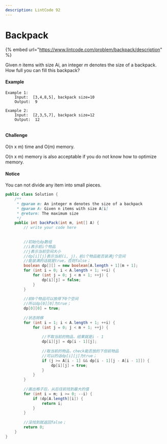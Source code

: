 ```yaml
---
description: LintCode 92
---
```


# Backpack

{% embed url="https://www.lintcode.com/problem/backpack/description" %}

Given _n_ items with size Ai, an integer _m_ denotes the size of a backpack. How full you can fill this backpack?

#### Example

```
Example 1:
	Input:  [3,4,8,5], backpack size=10
	Output:  9

Example 2:
	Input:  [2,3,5,7], backpack size=12
	Output:  12
	
```

#### Challenge

O(n x m) time and O(m) memory.

O(n x m) memory is also acceptable if you do not know how to optimize memory.

#### Notice

You can not divide any item into small pieces.

```java
public class Solution {
    /**
     * @param m: An integer m denotes the size of a backpack
     * @param A: Given n items with size A[i]
     * @return: The maximum size
     */
    public int backPack(int m, int[] A) {
        // write your code here
        
        
        //初始化dp数组
        //i表示前i个物品
        //j表示当前空间大小
        //dp[i][j]表示当前(i, j)，前i个物品能否装满j个空间
        //能装满的话就是true，否则false；
        boolean dp[][] = new boolean[A.length + 1][m + 1];
        for (int i = 0; i < A.length + 1; ++i) {
            for (int j = 0; j < m + 1; ++j) {
                dp[i][j] = false;
            }
        }
        
        //前0个物品可以放得下0个空间
        //所以dp[0][0]为true；
        dp[0][0] = true;
        
        //状态转移
        for (int i = 1; i < A.length + 1; ++i) {
            for (int j = 0; j < m + 1; ++j) {
                
                //不取当前的物品，结果就是i - 1
                dp[i][j] = dp[i - 1][j];
                
                //取当前的物品，check能否放的下但前物品
                //可以的话dp[i][j]为true；
                if (j >= A[i - 1] && dp[i - 1][j - A[i - 1]]) {
                    dp[i][j] = true;
                }
            }
        }
        
        //画出格子后，从后往前找到最大的值
        for (int i = m; i >= 0; --i) {
            if (dp[A.length][i]) {
                return i;
            }
        }
        
        //没找到就返回false；
        return 0;
    }
}
```
